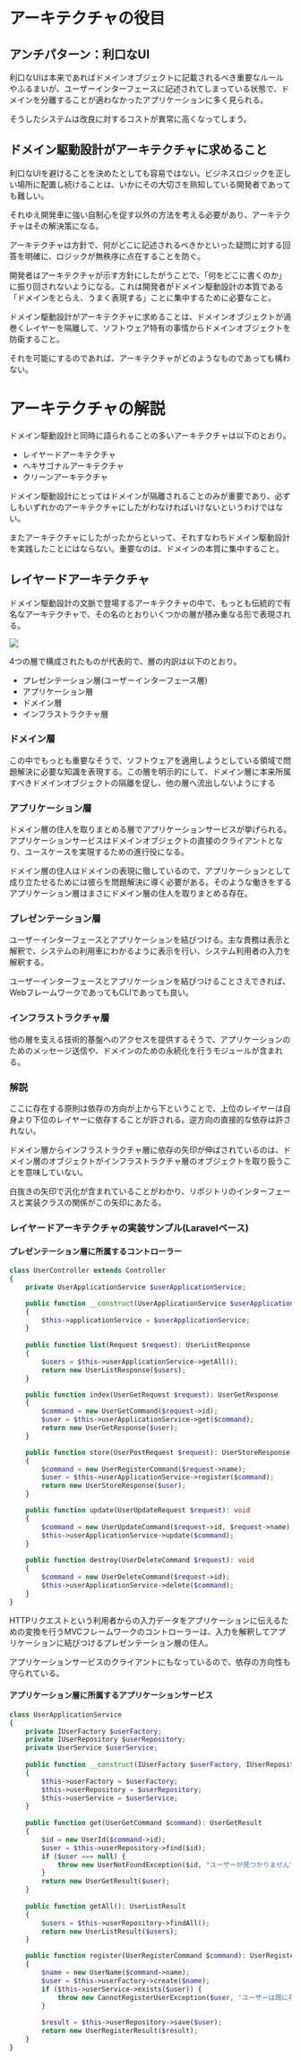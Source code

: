 # アーキテクチャの役目

## アンチパターン：利口なUI
利口なUIは本来であればドメインオブジェクトに記載されるべき重要なルールやふるまいが、ユーザーインターフェースに記述されてしまっている状態で、ドメインを分離することが適わなかったアプリケーションに多く見られる。

そうしたシステムは改良に対するコストが異常に高くなってしまう。

## ドメイン駆動設計がアーキテクチャに求めること
利口なUIを避けることを決めたとしても容易ではない。ビジネスロジックを正しい場所に配置し続けることは、いかにその大切さを熟知している開発者であっても難しい。

それゆえ開発車に強い自制心を促す以外の方法を考える必要があり、アーキテクチャはその解決策になる。

アーキテクチャは方針で、何がどこに記述されるべきかといった疑問に対する回答を明確に、ロジックが無秩序に点在することを防ぐ。

開発者はアーキテクチャが示す方針にしたがうことで、「何をどこに書くのか」に振り回されないようになる。これは開発者がドメイン駆動設計の本質である「ドメインをとらえ、うまく表現する」ことに集中するために必要なこと。

ドメイン駆動設計がアーキテクチャに求めることは、ドメインオブジェクトが渦巻くレイヤーを隔離して、ソフトウェア特有の事情からドメインオブジェクトを防衛すること。

それを可能にするのであれば、アーキテクチャがどのようなものであっても構わない。

# アーキテクチャの解説
ドメイン駆動設計と同時に語られることの多いアーキテクチャは以下のとおり。

- レイヤードアーキテクチャ
- ヘキサゴナルアーキテクチャ
- クリーンアーキテクチャ

ドメイン駆動設計にとってはドメインが隔離されることのみが重要であり、必ずしもいずれかのアーキテクチャにしたがわなければいけないというわけではない。

またアーキテクチャにしたがったからといって、それすなわちドメイン駆動設計を実践したことにはならない。重要なのは、ドメインの本質に集中すること。

## レイヤードアーキテクチャ
ドメイン駆動設計の文脈で登場するアーキテクチャの中で、もっとも伝統的で有名なアーキテクチャで、その名のとおりいくつかの層が積み重なる形で表現される。

<img src="./04_レイヤードアーキテクチャ.jpg">

4つの層で構成されたものが代表的で、層の内訳は以下のとおり。

- プレゼンテーション層(ユーザーインターフェース層)
- アプリケーション層
- ドメイン層
- インフラストラクチャ層

### ドメイン層
この中でもっとも重要なそうで、ソフトウェアを適用しようとしている領域で問題解決に必要な知識を表現する。この層を明示的にして、ドメイン層に本来所属すべきドメインオブジェクトの隔離を促し、他の層へ流出しないようにする

### アプリケーション層
ドメイン層の住人を取りまとめる層でアプリケーションサービスが挙げられる。アプリケーションサービスはドメインオブジェクトの直接のクライアントとなり、ユースケースを実現するための進行役になる。

ドメイン層の住人はドメインの表現に徹しているので、アプリケーションとして成り立たせるためには彼らを問題解決に導く必要がある。そのような働きをするアプリケーション層はまさにドメイン層の住人を取りまとめる存在。

### プレゼンテーション層
ユーザーインターフェースとアプリケーションを結びつける。主な責務は表示と解釈で、システムの利用車にわかるように表示を行い、システム利用者の入力を解釈する。

ユーザーインターフェースとアプリケーションを結びつけることさえできれば、WebフレームワークであってもCLIであっても良い。

### インフラストラクチャ層

他の層を支える技術的基盤へのアクセスを提供するそうで、アプリケーションのためのメッセージ送信や、ドメインのための永続化を行うモジュールが含まれる。

### 解説

ここに存在する原則は依存の方向が上から下ということで、上位のレイヤーは自身より下位のレイヤーに依存することが許される。逆方向の直接的な依存は許されない。

ドメイン層からインフラストラクチャ層に依存の矢印が伸ばされているのは、ドメイン層のオブジェクトがインフラストラクチャ層のオブジェクトを取り扱うことを意味していない。

白抜きの矢印で汎化が含まれていることがわかり、リポジトリのインターフェースと実装クラスの関係がこの矢印にあたる。

### レイヤードアーキテクチャの実装サンプル(Laravelベース)

#### プレゼンテーション層に所属するコントローラー

```php
class UserController extends Controller
{
    private UserApplicationService $userApplicationService;

    public function __construct(UserApplicationService $userApplicationService)
    {
        $this->applicationService = $userApplicationService;
    }
    
	public function list(Request $request): UserListResponse
	{
    	$users = $this->userApplicationService->getAll();
    	return new UserListResponse($users);
	}

	public function index(UserGetRequest $request): UserGetResponse
	{
	    $command = new UserGetCommand($request->id);
    	$user = $this->userApplicationService->get($command);
    	return new UserGetResponse($user);
	}

	public function store(UserPostRequest $request): UserStoreResponse
	{
	    $command = new UserRegisterCommand($request->name);
    	$user = $this->userApplicationService->register($command);
    	return new UserStoreResponse($user);
	}

	public function update(UserUpdateRequest $request): void
	{
	    $command = new UserUpdateCommand($request->id, $request->name);
    	$this->userApplicationService->update($command);
	}
	
	public function destroy(UserDeleteCommand $request): void
	{
	    $command = new UserDeleteCommand($request->id);
    	$this->userApplicationService->delete($command);
	}
}
```

HTTPリクエストという利用者からの入力データをアプリケーションに伝えるための変換を行うMVCフレームワークのコントローラーは、入力を解釈してアプリケーションに結びつけるプレゼンテーション層の住人。

アプリケーションサービスのクライアントにもなっているので、依存の方向性も守られている。

#### アプリケーション層に所属するアプリケーションサービス

```php
class UserApplicationService
{
    private IUserFactory $userFactory;
    private IUserRepository $userRepository;
    private UserService $userService;
    
    public function __construct(IUserFactory $userFactory, IUserRepository $userRepository, UserService $userService)
    {
        $this->userFactory = $userFactory;
        $this->userRepository = $userRepository;
        $this->userService = $userService;
    }
    
    public function get(UserGetCommand $command): UserGetResult
    {
        $id = new UserId($command->id);
        $user = $this->userRepository->find($id);
        if ($user === null) {
            throw new UserNotFoundException($id, "ユーザーが見つかりませんでした");
        }
        return new UserGetResult($user);
    }
        
    public function getAll(): UserListResult
    {
        $users = $this->userRepository->findAll();
        return new UserListResult($users);
    }

    public function register(UserRegisterCommand $command): UserRegisterResult
    {
        $name = new UserName($command->name);
        $user = $this->userFactory->create($name);
        if ($this->userService->exists($user)) {
            throw new CannotRegisterUserException($user, 'ユーザーは既に存在しています');
        }
       
        $result = $this->userRepository->save($user); 
        return new UserRegisterResult($result);
    }
}
```
